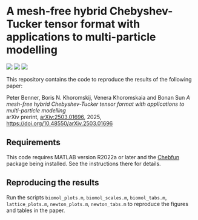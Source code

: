 # A mesh-free hybrid Chebyshev-Tucker tensor format with applications to multi-particle modelling

[![][doi-badge]][doi-link]
[![][arxiv-badge]][arxiv-link]
[![][code-badge]][code-link]

[doi-badge]: https://img.shields.io/badge/DOI-10.48550/arXiv.2503.01696-blue
[doi-link]: https://doi.org/10.48550/arXiv.2503.01696

[arxiv-badge]: https://img.shields.io/badge/arxiv-2503.01696-red
[arxiv-link]: https://arxiv.org/abs/2503.01696

[code-badge]: https://img.shields.io/badge/MATLAB-≥R2022a-blue.svg
[code-link]: https://www.mathworks.com/products/matlab.html

This repository contains the code to reproduce the results of the following paper:

Peter Benner, Boris N. Khoromskij, Venera Khoromskaia and Bonan Sun 
*A mesh-free hybrid Chebyshev-Tucker tensor format with applications to multi-particle modelling*  
arXiv prerint, [arXiv:2503.01696]([arxiv-link]), 2025, https://doi.org/10.48550/arXiv.2503.01696

## Requirements
This code requires MATLAB version R2022a or later and the [Chebfun](https://www.chebfun.org/) package being installed. See the instructions there for details.

## Reproducing the results
Run the scripts `biomol_plots.m`, `biomol_scales.m`, `biomol_tabs.m`, `lattice_plots.m`, `newton_plots.m`, `newton_tabs.m` to reproduce the figures and tables in the paper.